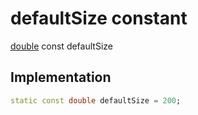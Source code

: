 


# defaultSize constant






[double](https://api.flutter.dev/flutter/dart-core/double-class.html) const defaultSize
  







## Implementation

```dart
static const double defaultSize = 200;


```







